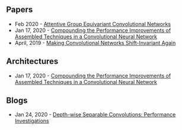## Papers
- Feb 2020 - [Attentive Group Equivariant Convolutional Networks](https://arxiv.org/abs/2002.03830)
- Jan 17, 2020 - [Compounding the Performance Improvements of Assembled Techniques in a Convolutional Neural Network](https://arxiv.org/abs/2001.06268)
- April, 2019 - [Making Convolutional Networks Shift-Invariant Again](https://arxiv.org/abs/1904.11486)

## Architectures
- Jan 17, 2020 - [Compounding the Performance Improvements of Assembled Techniques in a Convolutional Neural Network](https://arxiv.org/abs/2001.06268)

## Blogs
- Jan 24, 2020 - [Depth-wise Separable Convolutions: Performance Investigations](https://tlkh.dev/depsep-convs-perf-investigations/)